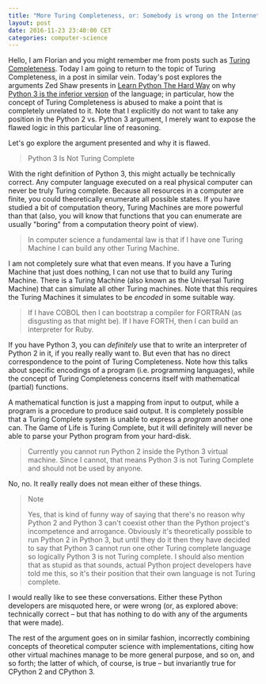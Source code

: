 ```yaml
---
title: "More Turing Completeness, or: Somebody is wrong on the Internet"
layout: post
date: 2016-11-23 23:40:00 CET
categories: computer-science
---
```

Hello, I am Florian and you might remember me from posts such as [Turing Completeness](http://bitsrc.org/blog/theoretical-cs/2016/08/27/turing-complete.html). Today I am going to return to the topic of Turing Completeness, in a post in similar vein. Today's post explores the arguments Zed Shaw presents in [Learn Python The Hard Way](https://learnpythonthehardway.org) on why [Python 3 is the inferior version](https://learnpythonthehardway.org/book/nopython3.html) of the language; in particular, how the concept of Turing Completeness is abused to make a point that is completely unrelated to it. Note that I explicitly do not want to take any position in the Python 2 vs. Python 3 argument, I merely want to expose the flawed logic in this particular line of reasoning.

Let's go explore the argument presented and why it is flawed.

> Python 3 Is Not Turing Complete

With the right definition of Python 3, this might actually be technically correct. Any computer language executed on a real physical computer can never be truly Turing complete. Because all resources in a computer are finite, you could theoretically enumerate all possible states. If you have studied a bit of computation theory, Turing Machines are more powerful than that (also, you will know that functions that you can enumerate are usually "boring" from a computation theory point of view).

> In computer science a fundamental law is that if I have one Turing Machine I can build any other Turing Machine.

I am not completely sure what that even means. If you have a Turing Machine that just does nothing, I can not use that to build any Turing Machine. There is a Turing Machine (also known as the Universal Turing Machine) that can simulate all other Turing machines. Note that this requires the Turing Machines it simulates to be *encoded* in some suitable way.


> If I have COBOL then I can bootstrap a compiler for FORTRAN (as disgusting as that might be). If I have FORTH, then I can build an interpreter for Ruby.

If you have Python 3, you can *definitely* use that to write an interpreter of Python 2 in it, if you really really want to. But even that has no direct correspondence to the point of Turing Completeness. Note how this talks about specific encodings of a program (i.e. programming languages), while the concept of Turing Completeness concerns itself with mathematical (partial) functions.

A mathematical function is just a mapping from input to output, while a program is a procedure to produce said output. It is completely possible that a Turing Complete system is unable to express a *program* another one can. The Game of Life is Turing Complete, but it will definitely will never be able to parse your Python program from your hard-disk.

> Currently you cannot run Python 2 inside the Python 3 virtual machine. Since I cannot, that means Python 3 is not Turing Complete and should not be used by anyone.

No, no. It really really does not mean either of these things.
 
> Note
> 
> Yes, that is kind of funny way of saying that there's no reason why Python 2 and Python 3 can't coexist other than the Python project's incompetence and arrogance. Obviously it's theoretically possible to run Python 2 in Python 3, but until they do it then they have decided to say that Python 3 cannot run one other Turing complete language so logically Python 3 is not Turing complete. I should also mention that as stupid as that sounds, actual Python project developers have told me this, so it's their position that their own language is not Turing complete.

I would really like to see these conversations. Either these Python developers are misquoted here, or were wrong (or, as explored above: technically correct – but that has nothing to do with any of the arguments that were made).

The rest of the argument goes on in similar fashion, incorrectly combining concepts of theoretical computer science with implementations, citing how other virtual machines manage to be more general purpose, and so on, and so forth; the latter of which, of course, is true – but invariantly true for CPython 2 and CPython 3. 
